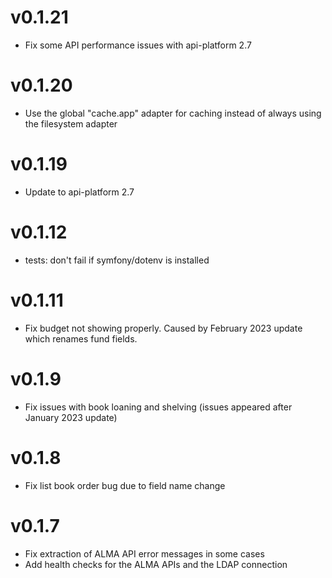 # v0.1.21

* Fix some API performance issues with api-platform 2.7

# v0.1.20

* Use the global "cache.app" adapter for caching instead of always using the filesystem adapter

# v0.1.19

* Update to api-platform 2.7

# v0.1.12

* tests: don't fail if symfony/dotenv is installed

# v0.1.11

* Fix budget not showing properly. Caused by February 2023 update which renames fund fields.

# v0.1.9

* Fix issues with book loaning and shelving (issues appeared after January 2023 update)

# v0.1.8

* Fix list book order bug due to field name change

# v0.1.7

* Fix extraction of ALMA API error messages in some cases
* Add health checks for the ALMA APIs and the LDAP connection
